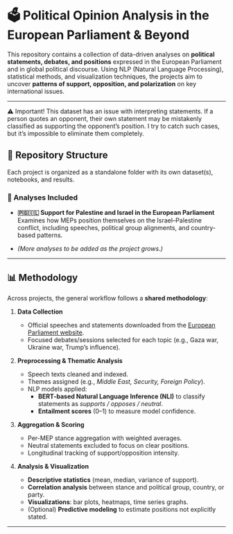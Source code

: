# 🗳️ Political Opinion Analysis in the European Parliament & Beyond  

This repository contains a collection of data-driven analyses on **political statements, debates, and positions** expressed in the European Parliament and in global political discourse. Using NLP (Natural Language Processing), statistical methods, and visualization techniques, the projects aim to uncover **patterns of support, opposition, and polarization** on key international issues.  

---
⚠️ Important! This dataset has an issue with interpreting statements. If a person quotes an opponent, their own statement may be mistakenly classified as supporting the opponent’s position. I try to catch such cases, but it’s impossible to eliminate them completely.


## 📂 Repository Structure  

Each project is organized as a standalone folder with its own dataset(s), notebooks, and results.  

### 🔎 Analyses Included  

- **🇵🇸🇮🇱 Support for Palestine and Israel in the European Parliament**  
  Examines how MEPs position themselves on the Israel–Palestine conflict, including speeches, political group alignments, and country-based patterns.  


- *(More analyses to be added as the project grows.)*  

---

## 📊 Methodology  

Across projects, the general workflow follows a **shared methodology**:  

1. **Data Collection**  
   - Official speeches and statements downloaded from the [European Parliament website](https://www.europarl.europa.eu).  
   - Focused debates/sessions selected for each topic (e.g., Gaza war, Ukraine war, Trump’s influence).  

2. **Preprocessing & Thematic Analysis**  
   - Speech texts cleaned and indexed.  
   - Themes assigned (e.g., *Middle East, Security, Foreign Policy*).  
   - NLP models applied:  
     - **BERT-based Natural Language Inference (NLI)** to classify statements as *supports / opposes / neutral*.  
     - **Entailment scores** (0–1) to measure model confidence.  

3. **Aggregation & Scoring**  
   - Per-MEP stance aggregation with weighted averages.  
   - Neutral statements excluded to focus on clear positions.  
   - Longitudinal tracking of support/opposition intensity.  

4. **Analysis & Visualization**  
   - **Descriptive statistics** (mean, median, variance of support).  
   - **Correlation analysis** between stance and political group, country, or party.  
   - **Visualizations**: bar plots, heatmaps, time series graphs.  
   - (Optional) **Predictive modeling** to estimate positions not explicitly stated.  

---

